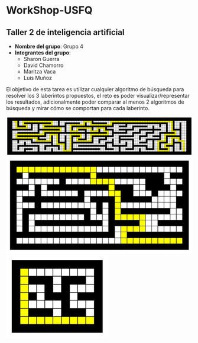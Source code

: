 # WorkShop-USFQ
## Taller 2 de inteligencia artificial

- **Nombre del grupo**: Grupo 4
- **Integrantes del grupo**:
  * Sharon Guerra
  * David Chamorro
  * Maritza Vaca
  * Luis Muñoz

El objetivo de esta tarea es utilizar cualquier algoritmo de búsqueda para resolver los 3 laberintos propuestos, 
el reto es poder visualizar/representar los resultados, adicionalmente poder comparar al menos 2 algoritmos de búsqueda 
y mirar cómo se comportan para cada laberinto.


![Maze1](/Taller2/P1/solution_astar_3.jpg) 
![Maze1](/Taller2/P1/solution_bfs_2.jpg) 
![Maze1](/Taller2/P1/solution_dfs_1.jpg) 